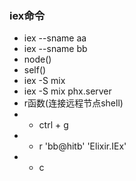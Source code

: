 ### iex命令
* iex --sname aa
* iex --sname bb
* node()
* self()
* iex -S mix
* iex -S mix phx.server
* r函数(连接远程节点shell)
* * ctrl + g
* * r  'bb@hitb'  'Elixir.IEx'
* * c

